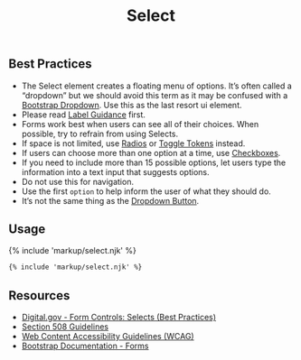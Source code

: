 ﻿---
title: Select
summary: Select allows the user to select an option from a group of similar options.
tags: forms
layout: guide
image: /img/illustrations/illus-select.svg
imageAlt: 
eleventyNavigation:
  key: Select
  parent: Form Controls
  order: 7
  excerpt: Select allows the user to select an option from a group of similar options.
  img: /img/illustrations/illus-select.svg
---

## Best Practices

- The Select element creates a floating menu of options. It’s often called a “dropdown” but we should avoid this term as it may be confused with a <a href="https://getbootstrap.com/docs/4.5/components/dropdowns/" target="_blank">Bootstrap Dropdown</a>. Use this as the last resort ui element.
- Please read [Label Guidance](/form-controls/labels-guidance) first.
- Forms work best when users can see all of their choices. When possible, try to refrain from using Selects. 
- If space is not limited, use [Radios](/form-controls/radios) or [Toggle Tokens](/form-controls/toggle-tokens) instead.
- If users can choose more than one option at a time, use [Checkboxes](/form-controls/checkboxes).
- If you need to include more than 15 possible options, let users type the information into a text input that suggests options.
- Do not use this for navigation.
- Use the first `option` to help inform the user of what they should do.
- It’s not the same thing as the [Dropdown Button](/components/buttons/#dropdown-buttons).

## Usage

{% include 'markup/select.njk' %}

``` html
{% include 'markup/select.njk' %}
```

## Resources
* <a href="https://designsystem.digital.gov/components/form-controls/#dropdown" target="_blank">Digital.gov - Form Controls: Selects (Best Practices)</a>
* <a href="https://www.section508.gov/" target="_blank">Section 508 Guidelines</a>
* <a href="https://www.w3.org/TR/WCAG21/" target="_blank">Web Content Accessibility Guidelines (WCAG)</a>
* <a href="https://getbootstrap.com/docs/4.5/components/forms/" target="_blank">Bootstrap Documentation - Forms</a>
